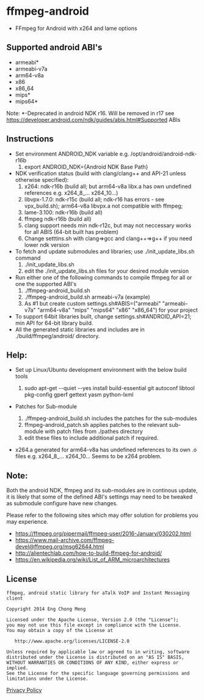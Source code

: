 # ffmpeg-android

* FFmpeg for Android with x264 and lame options

Supported android ABI's
----
* armeabi*
* armeabi-v7a
* arm64-v8a
* x86
* x86_64
* mips*
* mips64*

Note: *-Deprecated in android NDK r16. Will be removed in r17
see https://developer.android.com/ndk/guides/abis.html#Supported ABIs

Instructions
----
* Set environment ANDROID_NDK variable e.g. /opt/android/android-ndk-r16b
  1. export ANDROID_NDK={Android NDK Base Path}
* NDK verification status (build with clang/clang++ and API-21 unless otherwise specified):
  1. x264: ndk-r16b (build all; but arm64-v8a libx.a has own undefined references e.g. x264_8_... x264_10...)
  2. libvpx-1.7.0: ndk-r15c (build all; ndk-r16 has errors - see vpx_build.sh); arm64-v8a libvpx.a not compatible with ffmpeg;
  3. lame-3.100: ndk-r16b (build all)
  4. ffmpeg ndk-r16b (build all)
  5. clang support needs min ndk-r12c, but may not neccessary works for all ABIS (64-bit built has problem)
  6. Change setttins.sh with clang=>gcc and clang++=>g++ if you need lower ndk version
* To fetch and update submodules and libraries; use ./init_update_libs.sh command
  1. ./init_update_libs.sh
  2. edit the ./init_update_libs.sh files for your desired module version
* Run either one of the following commands to compile ffmpeg for all or one the supported ABI's
  1. ./ffmpeg-android_build.sh
  2. ./ffmpeg-android_build.sh armeabi-v7a (example)
  3. As #1 but create custom settings.sh#ABIS=("armeabi" "armeabi-v7a" "arm64-v8a" "mips" "mips64" "x86" "x86_64") for your project
* To support 64bit libraries built, change settings.sh#ANDROID_API=21; min API for 64-bit library build.
* All the generated static libraries and includes are in ./build/ffmpeg/android/<ABI> directory.

Help:
-------
* Set up Linux/Ubuntu development environment with the below build tools
  1. sudo apt-get --quiet --yes install build-essential git autoconf libtool pkg-config gperf gettext yasm python-lxml

* Patches for Sub-module
  1. ./ffmpeg-android_build.sh includes the patches for the sub-modules 
  2. ffmpeg-android_patch.sh applies patches to the relevant sub-module with patch files from ./pathes directory
  3. edit these files to include additional patch if required.

* x264.a generated for arm64-v8a has undefined references to its own .o files e.g. x264_8_... x264_10... Seems to be x264 problem.

Note:
-------
Both the android NDK, ffmpeg and its sub-modules are in continous update, it is likely that
some of the defined ABI's settings may need to be tweaked as submodule configure have new changes.

Please refer to the following sites which may offer solution for problems you may experience.
* https://ffmpeg.org/pipermail/ffmpeg-user/2016-January/030202.html
* https://www.mail-archive.com/ffmpeg-devel@ffmpeg.org/msg62644.html
* http://alientechlab.com/how-to-build-ffmpeg-for-android/
* https://en.wikipedia.org/wiki/List_of_ARM_microarchitectures


License
-------

    ffmpeg, android static library for aTalk VoIP and Instant Messaging client
    
    Copyright 2014 Eng Chong Meng
        
    Licensed under the Apache License, Version 2.0 (the "License");
    you may not use this file except in compliance with the License.
    You may obtain a copy of the License at
    
       http://www.apache.org/licenses/LICENSE-2.0
    
    Unless required by applicable law or agreed to in writing, software
    distributed under the License is distributed on an "AS IS" BASIS,
    WITHOUT WARRANTIES OR CONDITIONS OF ANY KIND, either express or implied.
    See the License for the specific language governing permissions and
    limitations under the License.


[Privacy Policy](http://atalk.sytes.net/privacypolicy.html) 

